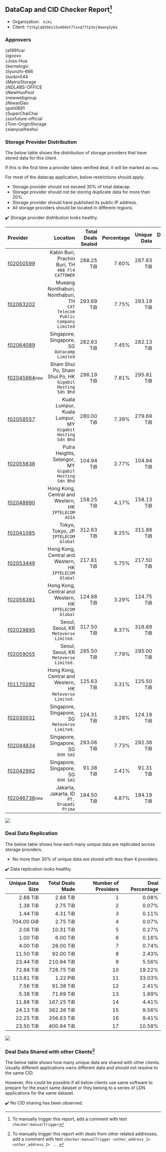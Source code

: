 ## DataCap and CID Checker Report[^1]
 - Organization: ` kiki`
 - Client: `f1tkglq65bbzi5u4d4ot7losq77tp3oj4wwxq2yba`
### Approvers
`2`a1991car<br/>`1`igoovo<br/>`1`Joss-Hua<br/>`1`kernelogic<br/>`1`liyunzhi-666<br/>`1`luobin544<br/>`1`MatrixStorage<br/>`2`NDLABS-OFFICE<br/>`1`NewHuoPool<br/>`1`newwebgroup<br/>`1`NiwanDao<br/>`1`psh0691<br/>`1`SuperChaiChai<br/>`1`sxxfuture-official<br/>`2`Tom-OriginStorage<br/>`1`xiaoyuaiheshui

### Storage Provider Distribution
The below table shows the distribution of storage providers that have stored data for this client.

If this is the first time a provider takes verified deal, it will be marked as `new`.

For most of the datacap application, below restrictions should apply.
 - Storage provider should not exceed 30% of total datacap.
 - Storage provider should not be storing duplicate data for more than 20%.
 - Storage provider should have published its public IP address.
 - All storage providers should be located in different regions.

✔️ Storage provider distribution looks healthy.

| Provider                                                    |                                                                   Location | Total Deals Sealed | Percentage | Unique Data | Duplicate Deals |
| :---------------------------------------------------------- | -------------------------------------------------------------------------: | -----------------: | ---------: | ----------: | --------------: |
| [f02050599](https://filfox.info/en/address/f02050599)       |                        Kabin Buri, Prachin Buri, TH<br/>`408 Fl4 CATTOWER` |         288.25 TiB |      7.60% |  287.63 TiB |           0.22% |
| [f02063202](https://filfox.info/en/address/f02063202)       | Mueang Nonthaburi, Nonthaburi, TH<br/>`CAT Telecom Public Company Limited` |         293.69 TiB |      7.75% |  293.19 TiB |           0.17% |
| [f02064089](https://filfox.info/en/address/f02064089)       |                            Singapore, Singapore, SG<br/>`Datacamp Limited` |         282.63 TiB |      7.45% |  282.13 TiB |           0.18% |
| [f02045964](https://filfox.info/en/address/f02045964)`new`  |               Sham Shui Po, Sham Shui Po, HK<br/>`Gigabit Hosting Sdn Bhd` |         296.19 TiB |      7.81% |  295.81 TiB |           0.13% |
| [f02058557](https://filfox.info/en/address/f02058557)       |               Kuala Lumpur, Kuala Lumpur, MY<br/>`Gigabit Hosting Sdn Bhd` |         280.00 TiB |      7.39% |  279.69 TiB |           0.11% |
| [f02055638](https://filfox.info/en/address/f02055638)       |                  Putra Heights, Selangor, MY<br/>`Gigabit Hosting Sdn Bhd` |         104.94 TiB |      2.77% |  104.94 TiB |           0.00% |
| [f02048990](https://filfox.info/en/address/f02048990)       |                    Hong Kong, Central and Western, HK<br/>`IPTELECOM ASIA` |         158.25 TiB |      4.17% |  158.13 TiB |           0.08% |
| [f02041085](https://filfox.info/en/address/f02041085)       |                                    Tokyo, Tokyo, JP<br/>`IPTELECOM Global` |         312.63 TiB |      8.25% |  311.88 TiB |           0.24% |
| [f02053449](https://filfox.info/en/address/f02053449)       |                  Hong Kong, Central and Western, HK<br/>`IPTELECOM Global` |         217.81 TiB |      5.75% |  217.50 TiB |           0.14% |
| [f02056391](https://filfox.info/en/address/f02056391)       |                  Hong Kong, Central and Western, HK<br/>`IPTELECOM Global` |         124.88 TiB |      3.29% |  124.75 TiB |           0.10% |
| [f02029895](https://filfox.info/en/address/f02029895)       |                                  Seoul, Seoul, KR<br/>`Meteverse Limited.` |         317.50 TiB |      8.37% |  316.69 TiB |           0.26% |
| [f02059055](https://filfox.info/en/address/f02059055)       |                                  Seoul, Seoul, KR<br/>`Meteverse Limited.` |         295.50 TiB |      7.79% |  295.00 TiB |           0.17% |
| [f01170282](https://filfox.info/en/address/f01170282)       |                Hong Kong, Central and Western, HK<br/>`Meteverse Limited.` |         125.63 TiB |      3.31% |  125.50 TiB |           0.10% |
| [f02030031](https://filfox.info/en/address/f02030031)       |                          Singapore, Singapore, SG<br/>`Meteverse Limited.` |         124.31 TiB |      3.28% |  124.19 TiB |           0.10% |
| [f02044834](https://filfox.info/en/address/f02044834)       |                                     Singapore, Singapore, SG<br/>`OVH SAS` |         293.06 TiB |      7.73% |  292.38 TiB |           0.23% |
| [f02042992](https://filfox.info/en/address/f02042992)       |                                     Singapore, Singapore, SG<br/>`OVH SAS` |          91.38 TiB |      2.41% |   91.31 TiB |           0.07% |
| [f02046736](https://filfox.info/en/address/f02046736)`new`  |                               Jakarta, Jakarta, ID<br/>`PT. Drupadi Prima` |         184.50 TiB |      4.87% |  184.19 TiB |           0.17% |

<img src="https://raw.githubusercontent.com/data-preservation-programs/filplus-checker-assets/main/filecoin-project/filecoin-plus-large-datasets/issues/1073/1683690695089.png"/>

### Deal Data Replication
The below table shows how each many unique data are replicated across storage providers.

- No more than 30% of unique data are stored with less than 4 providers.

✔️ Data replication looks healthy.

| Unique Data Size | Total Deals Made | Number of Providers | Deal Percentage |
| ---------------: | ---------------: | ------------------: | --------------: |
|         2.88 TiB |         2.88 TiB |                   1 |           0.08% |
|         1.38 TiB |         2.75 TiB |                   2 |           0.07% |
|         1.44 TiB |         4.31 TiB |                   3 |           0.11% |
|       704.00 GiB |         2.75 TiB |                   4 |           0.07% |
|         2.06 TiB |        10.31 TiB |                   5 |           0.27% |
|         1.00 TiB |         6.00 TiB |                   6 |           0.16% |
|         4.00 TiB |        28.00 TiB |                   7 |           0.74% |
|        11.50 TiB |        92.00 TiB |                   8 |           2.43% |
|        23.44 TiB |       210.94 TiB |                   9 |           5.56% |
|        72.88 TiB |       728.75 TiB |                  10 |          19.22% |
|       113.81 TiB |         1.22 PiB |                  11 |          33.03% |
|         7.56 TiB |        91.38 TiB |                  12 |           2.41% |
|         5.38 TiB |        71.69 TiB |                  13 |           1.89% |
|        11.88 TiB |       167.25 TiB |                  14 |           4.41% |
|        24.13 TiB |       362.38 TiB |                  15 |           9.56% |
|        22.25 TiB |       356.63 TiB |                  16 |           9.41% |
|        23.50 TiB |       400.94 TiB |                  17 |          10.58% |

<img src="https://raw.githubusercontent.com/data-preservation-programs/filplus-checker-assets/main/filecoin-project/filecoin-plus-large-datasets/issues/1073/1683690695711.png"/>

### Deal Data Shared with other Clients[^3]
The below table shows how many unique data are shared with other clients.
Usually different applications owns different data and should not resolve to the same CID.

However, this could be possible if all below clients use same software to prepare for the exact same dataset or they belong to a series of LDN applications for the same dataset.

✔️ No CID sharing has been observed.

[^1]: To manually trigger this report, add a comment with text `checker:manualTrigger`

[^2]: Deals from those addresses are combined into this report as they are specified with `checker:manualTrigger`

[^3]: To manually trigger this report with deals from other related addresses, add a comment with text `checker:manualTrigger <other_address_1> <other_address_2> ...`
